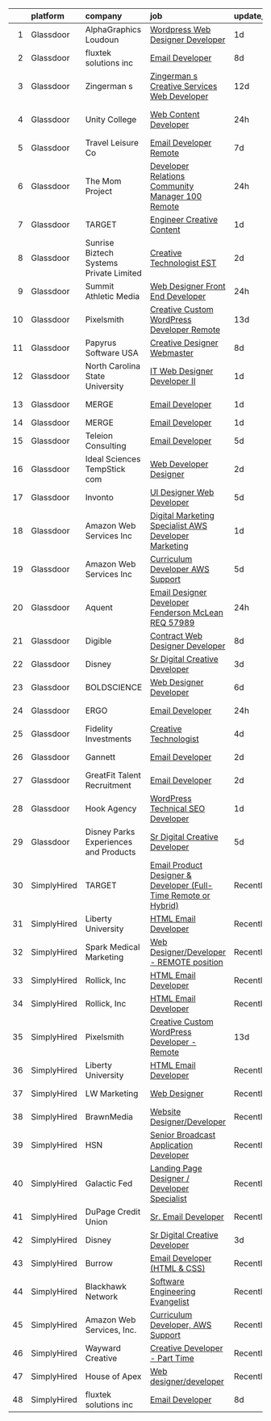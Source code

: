 

|    | platform    | company                                 | job                                                                                                                                                                                                                                                                                                                                                                                                                                                                                                                                                                                                                                                                                                                                                                                                                                                                                                                                                                       | update_time   | location             |
|---:|:------------|:----------------------------------------|:--------------------------------------------------------------------------------------------------------------------------------------------------------------------------------------------------------------------------------------------------------------------------------------------------------------------------------------------------------------------------------------------------------------------------------------------------------------------------------------------------------------------------------------------------------------------------------------------------------------------------------------------------------------------------------------------------------------------------------------------------------------------------------------------------------------------------------------------------------------------------------------------------------------------------------------------------------------------------|:--------------|:---------------------|
|  1 | Glassdoor   | AlphaGraphics Loudoun                   | [Wordpress Web Designer   Developer](https://www.glassdoor.com/partner/jobListing.htm?pos=130&ao=1136043&s=58&guid=00000181fb775321be6e87dcb8c68d18&src=GD_JOB_AD&t=SR&vt=w&ea=1&cs=1_73551ffe&cb=1657781310609&jobListingId=1007999872149&jrtk=3-0-1g7tnekr5khpt801-1g7tnekrris10800-bb00f20d03502729-)                                                                                                                                                                                                                                                                                                                                                                                                                                                                                                                                                                                                                                                                  | 1d            | Leesburg, VA         |
|  2 | Glassdoor   | fluxtek solutions inc                   | [Email Developer](https://www.glassdoor.com/partner/jobListing.htm?pos=118&ao=1136043&s=58&guid=00000181fb775321be6e87dcb8c68d18&src=GD_JOB_AD&t=SR&vt=w&ea=1&cs=1_0bae91e8&cb=1657781310606&jobListingId=1007984862555&jrtk=3-0-1g7tnekr5khpt801-1g7tnekrris10800-1c6e3ef8f3a17f53-)                                                                                                                                                                                                                                                                                                                                                                                                                                                                                                                                                                                                                                                                                     | 8d            | Remote               |
|  3 | Glassdoor   | Zingerman s                             | [Zingerman s Creative Services Web Developer](https://www.glassdoor.com/partner/jobListing.htm?pos=115&ao=1136043&s=58&guid=00000181fb775321be6e87dcb8c68d18&src=GD_JOB_AD&t=SR&vt=w&cs=1_7b32432c&cb=1657781310605&jobListingId=1007977772360&jrtk=3-0-1g7tnekr5khpt801-1g7tnekrris10800-e499b32af42d88a0-)                                                                                                                                                                                                                                                                                                                                                                                                                                                                                                                                                                                                                                                              | 12d           | Ann Arbor, MI        |
|  4 | Glassdoor   | Unity College                           | [Web Content Developer](https://www.glassdoor.com/partner/jobListing.htm?pos=121&ao=1136043&s=58&guid=00000181fb775321be6e87dcb8c68d18&src=GD_JOB_AD&t=SR&vt=w&cs=1_68518d4a&cb=1657781310606&jobListingId=1008003319165&jrtk=3-0-1g7tnekr5khpt801-1g7tnekrris10800-801a543644afa723-)                                                                                                                                                                                                                                                                                                                                                                                                                                                                                                                                                                                                                                                                                    | 24h           | New Gloucester, ME   |
|  5 | Glassdoor   | Travel   Leisure Co                     | [Email Developer   Remote  ](https://www.glassdoor.com/partner/jobListing.htm?pos=112&ao=1136043&s=58&guid=00000181fb775321be6e87dcb8c68d18&src=GD_JOB_AD&t=SR&vt=w&cs=1_91bf1277&cb=1657781310605&jobListingId=1007987719084&jrtk=3-0-1g7tnekr5khpt801-1g7tnekrris10800-df45235fbaa2db25-)                                                                                                                                                                                                                                                                                                                                                                                                                                                                                                                                                                                                                                                                               | 7d            | Orlando, FL          |
|  6 | Glassdoor   | The Mom Project                         | [Developer Relations Community Manager  100  Remote ](https://www.glassdoor.com/partner/jobListing.htm?pos=104&ao=1110586&s=58&guid=00000181fb775321be6e87dcb8c68d18&src=GD_JOB_AD&t=SR&vt=w&cs=1_249f7439&cb=1657781310604&jobListingId=1008003187151&cpc=D2F1DE17EE1F43B9&jrtk=3-0-1g7tnekr5khpt801-1g7tnekrris10800-392c25e821fccce9--6NYlbfkN0BDp_epf89aHDQhKpPegNJQ_ldQpEFZQsM9OcONMGxWx6pU56EKHF58QjVdAUvn2gXX1fuekItIkMkXnMz1gcejaib9i19xx1McofUHOkKh72Uw2oJVW_Zxa9w8ZjmKL2TshmN_U_Ynvoj5vXQEynnyXQQbIO1u60nPrGKDdsMfWL0ceuh0KhWvVldmdU18HrkcinD0Rl17pabsyE09bHBgruzya2TPzO0dZ9fkPWpyRM3YoI4RuRFfrID3jbS6L2prrUa-kE1CZdRHlWBb7hB1iJKyR4Z2-gQqrp7-dnAIp2YSr-sqCXYSgmy-BM3wbhxFEIOYLbDg42Cx4v_-CyYNyP6jhPYDoAjbHCLS4O-uQYdZGJhgoS8hX2OSLEcCCuAem3UgS5x1_qUHc6YvYXnFFNQhAeItG0oZ0Ld4ik0WAbZdpic0yVvE1o01XJMD1KM-OM2JoxvvPvccOVlc-4GpZZQf9k8KxAzX3dSJsZg0X9wHY9bKb3Qm4DUwlZqjuZHUm3Xg9_PgaCSLqFogwhAzg_nmKWc-KxGOekJlHPLT2Wp8uljmDBI2iyVQWRLGcgDHeOTcQ-iPJ15O1VaMD4kh) | 24h           | Remote               |
|  7 | Glassdoor   | TARGET                                  | [Engineer   Creative Content](https://www.glassdoor.com/partner/jobListing.htm?pos=128&ao=1136043&s=58&guid=00000181fb775321be6e87dcb8c68d18&src=GD_JOB_AD&t=SR&vt=w&cs=1_b8de674f&cb=1657781310609&jobListingId=1007999492326&jrtk=3-0-1g7tnekr5khpt801-1g7tnekrris10800-598ca6cf40544e32-)                                                                                                                                                                                                                                                                                                                                                                                                                                                                                                                                                                                                                                                                              | 1d            | Brooklyn Park, MN    |
|  8 | Glassdoor   | Sunrise Biztech Systems Private Limited | [Creative Technologist EST](https://www.glassdoor.com/partner/jobListing.htm?pos=106&ao=1110586&s=58&guid=00000181fb775321be6e87dcb8c68d18&src=GD_JOB_AD&t=SR&vt=w&ea=1&cs=1_edd5149e&cb=1657781310605&jobListingId=1007998001893&cpc=2CAED5C921A5F994&jrtk=3-0-1g7tnekr5khpt801-1g7tnekrris10800-79b96319dcde7234--6NYlbfkN0CB5V9pKc9dSiWkDOidb3xEy-kN2PCpaZveSm6yQI6kq-7KBZtckO1rVmn7ljZ2wfIyU0GkdEuaXgSfzgpWZjfONDlAXQT4yGs6KpOUUKTorK1EuKk9NLi_sGeH-GFBJNp7NzYHGeuy2IBAaM1jQCLlLOrvFfEv74K3uyNgIaI_vLHbmh0yE9t44LygoqsGljG1xdp46bd9f-De9MM4DGMKqvBXfMqkMd1aZ8D5Gj8zyqwHhSMs0GvKeXI1kT6X8Rl1vDOPrpqEowdkE7x6RcBlkJ8vOEhNBgZpSfxulyIUYfffohmw6Nc4gRwFe6tmAlUpJfjXKSM0wZ5hlG_Zmiqh2JNIJlDnAQ8CKl3oClIvTdrgVbUhdxLvrLUgQFio37FocG1Yzn8RSoGbmm71Je191iGsWynJfFAgGenapI-vo6GVsFCAeiiVB6GfQp_ay05mAroa9YgF_r2r_b57RYTnXr7tjRCbEb7rCefpjNTW9GqkxzHb79yjYtfUZ8MMHw1cvc6NHLY8nA%3D%3D)                                                                                          | 2d            | Remote               |
|  9 | Glassdoor   | Summit Athletic Media                   | [Web Designer Front End Developer](https://www.glassdoor.com/partner/jobListing.htm?pos=114&ao=1136043&s=58&guid=00000181fb775321be6e87dcb8c68d18&src=GD_JOB_AD&t=SR&vt=w&cs=1_96c8552a&cb=1657781310605&jobListingId=1008003241616&jrtk=3-0-1g7tnekr5khpt801-1g7tnekrris10800-6bd556de7b95c7ca-)                                                                                                                                                                                                                                                                                                                                                                                                                                                                                                                                                                                                                                                                         | 24h           | Charlotte, NC        |
| 10 | Glassdoor   | Pixelsmith                              | [Creative Custom WordPress Developer   Remote](https://www.glassdoor.com/partner/jobListing.htm?pos=108&ao=1136043&s=58&guid=00000181fb775321be6e87dcb8c68d18&src=GD_JOB_AD&t=SR&vt=w&ea=1&cs=1_adfe3fc6&cb=1657781310605&jobListingId=1007973883449&jrtk=3-0-1g7tnekr5khpt801-1g7tnekrris10800-9ace6d2b283665ed-)                                                                                                                                                                                                                                                                                                                                                                                                                                                                                                                                                                                                                                                        | 13d           | Remote               |
| 11 | Glassdoor   | Papyrus Software USA                    | [Creative Designer Webmaster](https://www.glassdoor.com/partner/jobListing.htm?pos=127&ao=1136043&s=58&guid=00000181fb775321be6e87dcb8c68d18&src=GD_JOB_AD&t=SR&vt=w&ea=1&cs=1_83f5ae17&cb=1657781310608&jobListingId=1007984443702&jrtk=3-0-1g7tnekr5khpt801-1g7tnekrris10800-afed7fc09b07241a-)                                                                                                                                                                                                                                                                                                                                                                                                                                                                                                                                                                                                                                                                         | 8d            | Southlake, TX        |
| 12 | Glassdoor   | North Carolina State University         | [IT Web Designer Developer II](https://www.glassdoor.com/partner/jobListing.htm?pos=113&ao=1136043&s=58&guid=00000181fb775321be6e87dcb8c68d18&src=GD_JOB_AD&t=SR&vt=w&cs=1_2f63411b&cb=1657781310605&jobListingId=1007999267905&jrtk=3-0-1g7tnekr5khpt801-1g7tnekrris10800-921d169d41aee5af-)                                                                                                                                                                                                                                                                                                                                                                                                                                                                                                                                                                                                                                                                             | 1d            | Raleigh, NC          |
| 13 | Glassdoor   | MERGE                                   | [Email Developer](https://www.glassdoor.com/partner/jobListing.htm?pos=110&ao=1136043&s=58&guid=00000181fb775321be6e87dcb8c68d18&src=GD_JOB_AD&t=SR&vt=w&cs=1_432e1969&cb=1657781310605&jobListingId=1008000055626&jrtk=3-0-1g7tnekr5khpt801-1g7tnekrris10800-ab82edbd68842002-)                                                                                                                                                                                                                                                                                                                                                                                                                                                                                                                                                                                                                                                                                          | 1d            | Little Rock, AR      |
| 14 | Glassdoor   | MERGE                                   | [Email Developer](https://www.glassdoor.com/partner/jobListing.htm?pos=109&ao=1136043&s=58&guid=00000181fb775321be6e87dcb8c68d18&src=GD_JOB_AD&t=SR&vt=w&cs=1_bda19d0c&cb=1657781310605&jobListingId=1008000055625&jrtk=3-0-1g7tnekr5khpt801-1g7tnekrris10800-08f78359d1fa5818-)                                                                                                                                                                                                                                                                                                                                                                                                                                                                                                                                                                                                                                                                                          | 1d            | Denver, CO           |
| 15 | Glassdoor   | Teleion Consulting                      | [Email Developer](https://www.glassdoor.com/partner/jobListing.htm?pos=124&ao=1136043&s=58&guid=00000181fb775321be6e87dcb8c68d18&src=GD_JOB_AD&t=SR&vt=w&cs=1_76b33d4b&cb=1657781310608&jobListingId=1007993410201&jrtk=3-0-1g7tnekr5khpt801-1g7tnekrris10800-f79fce18421b1974-)                                                                                                                                                                                                                                                                                                                                                                                                                                                                                                                                                                                                                                                                                          | 5d            | Seattle, WA          |
| 16 | Glassdoor   | Ideal Sciences  TempStick com           | [Web Developer Designer](https://www.glassdoor.com/partner/jobListing.htm?pos=102&ao=1110586&s=58&guid=00000181fb775321be6e87dcb8c68d18&src=GD_JOB_AD&t=SR&vt=w&ea=1&cs=1_a36faf56&cb=1657781310604&jobListingId=1007998462749&cpc=F17331D9BECC482A&jrtk=3-0-1g7tnekr5khpt801-1g7tnekrris10800-0992c1ed5cbee973--6NYlbfkN0AuAjYKnBHsdkcMxrD7ZJITXxV72vImVt5xOyKRJQecNHkeJhImC_lTwGJmSscZnmw9FH-33Wks3hoJY4a0tLXXnXskKjt4Znh10WXPHm5B8cBcmAVOCPCeWKj7CiENazLOnDJalrgZJSgSgSk9LLTvCZrz3tNysIxyQGRkkerCVW71vvCFXqtldrTqHdhOUgF_rG9-BmF18UAoL21Qj8M-x45rLtfnUFJbOsPfubNoCxIhG9pmikM9l1OnpL_I4aZmW_aZ5tzSrFkT4ZXRngGBLBER_D4Ch_4X0bZiHj3cTENp9GxStRzkdT9UAtQDXeeEE_5t9k5RFFHIJ7c7Lfq0qzTTlHgY-UHO6FK5jeD42-R3V7mBKdqdggAMCYdxacIf_EbU_U9lpwCMk7xYNuPdaPLjKc4xd7U2kUzVLDCT_4X9IBltU_zLLUARLlMaGuzBHI0Cyqll0PzQWBRR3WVE9_W_iPC_mgiP74tXdV4p1uMg6kDQTAPpbwCcRQ_HQiU%3D)                                                                                                           | 2d            | Bountiful, UT        |
| 17 | Glassdoor   | Invonto                                 | [UI Designer   Web Developer](https://www.glassdoor.com/partner/jobListing.htm?pos=126&ao=1136043&s=58&guid=00000181fb775321be6e87dcb8c68d18&src=GD_JOB_AD&t=SR&vt=w&cs=1_23661fbc&cb=1657781310608&jobListingId=1007993949903&jrtk=3-0-1g7tnekr5khpt801-1g7tnekrris10800-8a37152aaeb92afd-)                                                                                                                                                                                                                                                                                                                                                                                                                                                                                                                                                                                                                                                                              | 5d            | Bridgewater, NJ      |
| 18 | Glassdoor   | Amazon Web Services  Inc                | [Digital Marketing Specialist   AWS Developer Marketing](https://www.glassdoor.com/partner/jobListing.htm?pos=119&ao=1136043&s=58&guid=00000181fb775321be6e87dcb8c68d18&src=GD_JOB_AD&t=SR&vt=w&cs=1_53645a2f&cb=1657781310606&jobListingId=1008000813895&jrtk=3-0-1g7tnekr5khpt801-1g7tnekrris10800-e71c4bfc24893510-)                                                                                                                                                                                                                                                                                                                                                                                                                                                                                                                                                                                                                                                   | 1d            | Washington, DC       |
| 19 | Glassdoor   | Amazon Web Services  Inc                | [Curriculum Developer  AWS Support](https://www.glassdoor.com/partner/jobListing.htm?pos=117&ao=1136043&s=58&guid=00000181fb775321be6e87dcb8c68d18&src=GD_JOB_AD&t=SR&vt=w&cs=1_89603b82&cb=1657781310606&jobListingId=1007993476834&jrtk=3-0-1g7tnekr5khpt801-1g7tnekrris10800-0d052afa27f6d646-)                                                                                                                                                                                                                                                                                                                                                                                                                                                                                                                                                                                                                                                                        | 5d            | Remote               |
| 20 | Glassdoor   | Aquent                                  | [Email Designer   Developer  Fenderson   McLean  REQ 57989](https://www.glassdoor.com/partner/jobListing.htm?pos=105&ao=1110586&s=58&guid=00000181fb775321be6e87dcb8c68d18&src=GD_JOB_AD&t=SR&vt=w&cs=1_fa5df8f2&cb=1657781310604&jobListingId=1008003545839&cpc=1FDE87803EF93CD3&jrtk=3-0-1g7tnekr5khpt801-1g7tnekrris10800-6211f24d084dfd73--6NYlbfkN0DMrcEu7yrtATojKJA7cEzGQ3FdRGWLh0CZQInL4ECGI9gD0Wolx9R2v-Aex0-GK04yPt-upQdo0eOHwB0i2HAvbRI_DmktR0mPE1sxM4q_EBZB8xjw24FzUIHUSqPzyvbhdXh4cPt9wlC9C-ekbxNcx15-afEsXKuXYogLZKkxCqsVe_AGX6Z8uwFVwMlN6acIPuIlzyefQ_SxE9DrgTwze-e2cRj8I3S2d9XJx2y4z3b87SzG1YxyPw8VNlyxeiigyydLjLJp_Z5mXeYm47wDYD8iZ78vXAaq0l2GChNvRbhBoo-75emaxotThlCaT2YLCTOj7I1LW4iMawew1upJvV0nG1xozBi2QrCjjpvd9U7IpH1l7z2faeHsTPpyP-5NM6NyrOUWZSP2EdjCEVgIgsvDhc3ciba5kU69EuHfYUQG9EGjCD_byHeH5Y5U095QitUxHgK3_A%3D%3D)                                                                                                                               | 24h           | McLean, VA           |
| 21 | Glassdoor   | Digible                                 | [Contract Web Designer Developer](https://www.glassdoor.com/partner/jobListing.htm?pos=120&ao=1136043&s=58&guid=00000181fb775321be6e87dcb8c68d18&src=GD_JOB_AD&t=SR&vt=w&ea=1&cs=1_7c4ed2d5&cb=1657781310606&jobListingId=1007986118313&jrtk=3-0-1g7tnekr5khpt801-1g7tnekrris10800-e318e2dbc3f9b5b6-)                                                                                                                                                                                                                                                                                                                                                                                                                                                                                                                                                                                                                                                                     | 8d            | Denver, CO           |
| 22 | Glassdoor   | Disney                                  | [Sr Digital Creative Developer](https://www.glassdoor.com/partner/jobListing.htm?pos=101&ao=1110586&s=58&guid=00000181fb775321be6e87dcb8c68d18&src=GD_JOB_AD&t=SR&vt=w&cs=1_97ce5c7b&cb=1657781310604&jobListingId=1007995810686&cpc=FA84DF7EA1EC2398&jrtk=3-0-1g7tnekr5khpt801-1g7tnekrris10800-83ddbb9cd2b5b422--6NYlbfkN0DAFTyt7pbDCC2JPO79CSdi1dIb81yjczP5qsKcZIxgiRd1qisRd4re16D_VG3-wzUWs9OwoP3tNN4oYApUHG7NENYlulAqpdJJkGwsxaLf20ho3sGcSmqxFo1FT9Wa9vguKC9EgKgIkz_K6L0hQ9rxgDRJRrF7ST3V_uKg1A094U4nK9V4Xd4h4HMIhpUAVWF5KQlxC0hEuGkCw8n9b9MzLB0qNHoEnZ9LtZ5hX_5zKxxdsp1bEmj7RyujFq5kqaCJw3j1KHjSkKqqVndla5v1iVJYeNT3VVoxVk9l2gkbQApjXWXLQvo8lvq4VPFD4-tvIyJequtej19NDTtpk3aRW-9DUEcZtwldaIY6re99iFn3c8LxFfeX884PXrurpPQFpTl6fa9IExxZ-4txutoVuAZkEJ1KHGkcpbeA-76kVVzSuCTFnpl4D_FsarczujEqlu375tIvmg%3D%3D)                                                                                                                                                           | 3d            | Atlanta, GA          |
| 23 | Glassdoor   | BOLDSCIENCE                             | [Web Designer Developer](https://www.glassdoor.com/partner/jobListing.htm?pos=123&ao=1136043&s=58&guid=00000181fb775321be6e87dcb8c68d18&src=GD_JOB_AD&t=SR&vt=w&ea=1&cs=1_84b1d553&cb=1657781310608&jobListingId=1007990262833&jrtk=3-0-1g7tnekr5khpt801-1g7tnekrris10800-9b582723f68ecd53-)                                                                                                                                                                                                                                                                                                                                                                                                                                                                                                                                                                                                                                                                              | 6d            | Remote               |
| 24 | Glassdoor   | ERGO                                    | [Email Developer](https://www.glassdoor.com/partner/jobListing.htm?pos=125&ao=1136043&s=58&guid=00000181fb775321be6e87dcb8c68d18&src=GD_JOB_AD&t=SR&vt=w&ea=1&cs=1_ff0afb80&cb=1657781310608&jobListingId=1008003120925&jrtk=3-0-1g7tnekr5khpt801-1g7tnekrris10800-ae12ef8fdcfcdc87-)                                                                                                                                                                                                                                                                                                                                                                                                                                                                                                                                                                                                                                                                                     | 24h           | New York, NY         |
| 25 | Glassdoor   | Fidelity Investments                    | [Creative Technologist](https://www.glassdoor.com/partner/jobListing.htm?pos=116&ao=1136043&s=58&guid=00000181fb775321be6e87dcb8c68d18&src=GD_JOB_AD&t=SR&vt=w&cs=1_1934efa8&cb=1657781310605&jobListingId=1007994185960&jrtk=3-0-1g7tnekr5khpt801-1g7tnekrris10800-6fb7f121fb734c78-)                                                                                                                                                                                                                                                                                                                                                                                                                                                                                                                                                                                                                                                                                    | 4d            | Boston, MA           |
| 26 | Glassdoor   | Gannett                                 | [Email Developer](https://www.glassdoor.com/partner/jobListing.htm?pos=122&ao=1136043&s=58&guid=00000181fb775321be6e87dcb8c68d18&src=GD_JOB_AD&t=SR&vt=w&cs=1_fd06b5dc&cb=1657781310608&jobListingId=1007997773551&jrtk=3-0-1g7tnekr5khpt801-1g7tnekrris10800-ca7cc300cec48216-)                                                                                                                                                                                                                                                                                                                                                                                                                                                                                                                                                                                                                                                                                          | 2d            | Cincinnati, OH       |
| 27 | Glassdoor   | GreatFit Talent Recruitment             | [Email Developer](https://www.glassdoor.com/partner/jobListing.htm?pos=103&ao=1110586&s=58&guid=00000181fb775321be6e87dcb8c68d18&src=GD_JOB_AD&t=SR&vt=w&ea=1&cs=1_f7dc7551&cb=1657781310604&jobListingId=1007997872812&cpc=01657B10174A43CF&jrtk=3-0-1g7tnekr5khpt801-1g7tnekrris10800-845575c1b3c29525--6NYlbfkN0DJWqqm2hrBU3XjDdG3C1Q8in-D3XVnB4gjQejlnViqOmUV0DO1tLRB3B6hdJVZ27eWEfG8LFhj8nkg1FHLOCM3mRsxnm8duvBl3g6F-f8JNnmVAbA4xxQsrYyFbSSbMXLSJEdtDZ1AFx4YAeVyg_-6sz1B-PrUEsLxbnIjkQABJVUZFxv_Buv_J4abNizFvrq473cIU3JXMTodhME3WBqXKPohaFbjVV0l5K-sSADNecboVDNd6JyfqEUQzTCktYGYHEy015Axrc42TBzjHTpqeWDUaEmRkg3df7m9TirQisbaPhZaLH2r8MSXnyZ_6sLWUnyGjzIbY0dlqJHwZ6EJY2dFTVqoAZ45XUCtQBEkMT1eKZmcSCcpjI1ydZCzBs4iQLMK9wnQbcqbCa0ZIkLnOr9TF4-KsD6oBdz8X1Za3srBqqAGfera3qafeJ9WmKkPh509_YK-BVq_I3_h0exFD_B17O44H9JQ_aP9lMBbrkdyFMMQ5zg-)                                                                                                                                | 2d            | San Diego, CA        |
| 28 | Glassdoor   | Hook Agency                             | [WordPress   Technical SEO Developer](https://www.glassdoor.com/partner/jobListing.htm?pos=129&ao=1136043&s=58&guid=00000181fb775321be6e87dcb8c68d18&src=GD_JOB_AD&t=SR&vt=w&ea=1&cs=1_2595f575&cb=1657781310609&jobListingId=1008000059664&jrtk=3-0-1g7tnekr5khpt801-1g7tnekrris10800-9472cdd9f60a4a32-)                                                                                                                                                                                                                                                                                                                                                                                                                                                                                                                                                                                                                                                                 | 1d            | Minneapolis, MN      |
| 29 | Glassdoor   | Disney Parks  Experiences and Products  | [Sr Digital Creative Developer](https://www.glassdoor.com/partner/jobListing.htm?pos=111&ao=1136043&s=58&guid=00000181fb775321be6e87dcb8c68d18&src=GD_JOB_AD&t=SR&vt=w&cs=1_fcde98bd&cb=1657781310605&jobListingId=1007992753408&jrtk=3-0-1g7tnekr5khpt801-1g7tnekrris10800-f33f72b6fa5925bd-)                                                                                                                                                                                                                                                                                                                                                                                                                                                                                                                                                                                                                                                                            | 5d            | Celebration, FL      |
| 30 | SimplyHired | TARGET                                  | [Email Product Designer & Developer (Full-Time Remote or Hybrid)](https://www.simplyhired.com/job/ck66o6XmBNf0qi6-sQ2PAFWx8AHpTrpIaRilIQJFRdEMo_NF_6Gw-w?q=creative+developer)                                                                                                                                                                                                                                                                                                                                                                                                                                                                                                                                                                                                                                                                                                                                                                                            | Recently      | Minneapolis, MN      |
| 31 | SimplyHired | Liberty University                      | [HTML Email Developer](https://www.simplyhired.com/job/eiuqa-nYZj4HuvTLRRJ7baHagOVr6te1yaP0tpWemQUOxM68dGFAMQ?q=creative+developer)                                                                                                                                                                                                                                                                                                                                                                                                                                                                                                                                                                                                                                                                                                                                                                                                                                       | Recently      | Remote               |
| 32 | SimplyHired | Spark Medical Marketing                 | [Web Designer/Developer - REMOTE position](https://www.simplyhired.com/job/GuliR0XO_NeAtyAKDg4CEZHB3ggiKGO7WGmamSrwcPxu6vDt4drqVA?q=creative+developer)                                                                                                                                                                                                                                                                                                                                                                                                                                                                                                                                                                                                                                                                                                                                                                                                                   | Recently      | Remote               |
| 33 | SimplyHired | Rollick, Inc                            | [HTML Email Developer](https://www.simplyhired.com/job/XOBvr-FPlcbrKDU6fwn7cySQFiXUBT59WK26gB6UhBDl1ROl_YjQ4g?q=creative+developer)                                                                                                                                                                                                                                                                                                                                                                                                                                                                                                                                                                                                                                                                                                                                                                                                                                       | Recently      | Remote               |
| 34 | SimplyHired | Rollick, Inc                            | [HTML Email Developer](https://www.simplyhired.com/job/XOBvr-FPlcbrKDU6fwn7cySQFiXUBT59WK26gB6UhBDl1ROl_YjQ4g?q=creative+developer)                                                                                                                                                                                                                                                                                                                                                                                                                                                                                                                                                                                                                                                                                                                                                                                                                                       | Recently      | Remote               |
| 35 | SimplyHired | Pixelsmith                              | [Creative Custom WordPress Developer - Remote](https://www.simplyhired.com/job/CSMe5ZOiD_hcyiyf1R0d0crfmboeiyB266PClwOQXhmqnPgx6T0RvA?q=creative+developer)                                                                                                                                                                                                                                                                                                                                                                                                                                                                                                                                                                                                                                                                                                                                                                                                               | 13d           | Remote               |
| 36 | SimplyHired | Liberty University                      | [HTML Email Developer](https://www.simplyhired.com/job/eiuqa-nYZj4HuvTLRRJ7baHagOVr6te1yaP0tpWemQUOxM68dGFAMQ?q=creative+developer)                                                                                                                                                                                                                                                                                                                                                                                                                                                                                                                                                                                                                                                                                                                                                                                                                                       | Recently      | Remote +1 location   |
| 37 | SimplyHired | LW Marketing                            | [Web Designer](https://www.simplyhired.com/job/kDquTcIFVkACo17rxXyBH1euyHV334rjWisRNfirQp1-b1PKoPtaNw?q=creative+developer)                                                                                                                                                                                                                                                                                                                                                                                                                                                                                                                                                                                                                                                                                                                                                                                                                                               | Recently      | Bonita Springs, FL   |
| 38 | SimplyHired | BrawnMedia                              | [Website Designer/Developer](https://www.simplyhired.com/job/78BxKl1R6BpfuVu8Kpk-1cxMOjiHDgxQMPxrbQ5J7eWU9PbYxXCHNA?q=creative+developer)                                                                                                                                                                                                                                                                                                                                                                                                                                                                                                                                                                                                                                                                                                                                                                                                                                 | Recently      | Albany, NY           |
| 39 | SimplyHired | HSN                                     | [Senior Broadcast Application Developer](https://www.simplyhired.com/job/l5Iont4S6BsiyCZ7wcL0mjV7SCryH52Fi524bwGJ3Wwd1j8D_8Om8Q?q=creative+developer)                                                                                                                                                                                                                                                                                                                                                                                                                                                                                                                                                                                                                                                                                                                                                                                                                     | Recently      | Saint Petersburg, FL |
| 40 | SimplyHired | Galactic Fed                            | [Landing Page Designer / Developer Specialist](https://www.simplyhired.com/job/SxpXe-KvDk7LkuSiRKUivpfS4inI_OeLZUC3pFqxq5cB6C9YqgXU6w?q=creative+developer)                                                                                                                                                                                                                                                                                                                                                                                                                                                                                                                                                                                                                                                                                                                                                                                                               | Recently      | Remote               |
| 41 | SimplyHired | DuPage Credit Union                     | [Sr. Email Developer](https://www.simplyhired.com/job/VQB_-j2IM7V485_z4QnCFliDc7WIOXbSXNgq6VgDcobV_bst2WQT5g?q=creative+developer)                                                                                                                                                                                                                                                                                                                                                                                                                                                                                                                                                                                                                                                                                                                                                                                                                                        | Recently      | Naperville, IL       |
| 42 | SimplyHired | Disney                                  | [Sr Digital Creative Developer](https://www.simplyhired.com/job/-c36TSpK2nd_4KsHYx_glrSChgzZFWW-OhXtxM0nRWVOSc4bngzImQ?q=creative+developer)                                                                                                                                                                                                                                                                                                                                                                                                                                                                                                                                                                                                                                                                                                                                                                                                                              | 3d            | Richmond, VA         |
| 43 | SimplyHired | Burrow                                  | [Email Developer (HTML & CSS)](https://www.simplyhired.com/job/uZAuOzx6aA03oOMXCAKHq_X4X5OO5F4YCnaN8SYB5VtW0LHBjSXuoQ?q=creative+developer)                                                                                                                                                                                                                                                                                                                                                                                                                                                                                                                                                                                                                                                                                                                                                                                                                               | Recently      | New York, NY         |
| 44 | SimplyHired | Blackhawk Network                       | [Software Engineering Evangelist](https://www.simplyhired.com/job/nRYwvqBjIXpAJ0WD0GpV7MmLGEu1oK_iVLUGRQfl3uigmrpjbCXKXA?q=creative+developer)                                                                                                                                                                                                                                                                                                                                                                                                                                                                                                                                                                                                                                                                                                                                                                                                                            | Recently      | Pleasanton, CA       |
| 45 | SimplyHired | Amazon Web Services, Inc.               | [Curriculum Developer, AWS Support](https://www.simplyhired.com/job/HK8u_W1s0Qj0XDr9nNnkhPX9sMTG6alrgg3-o7yRflu5mLBMl-pugg?q=creative+developer)                                                                                                                                                                                                                                                                                                                                                                                                                                                                                                                                                                                                                                                                                                                                                                                                                          | Recently      | Remote +1 location   |
| 46 | SimplyHired | Wayward Creative                        | [Creative Developer - Part Time](https://www.simplyhired.com/job/q3vrO9Z4pUIh14VjHVVllHF_ysh9GzkcpvNoMHlALIW8clhPPytz-Q?q=creative+developer)                                                                                                                                                                                                                                                                                                                                                                                                                                                                                                                                                                                                                                                                                                                                                                                                                             | Recently      | Remote               |
| 47 | SimplyHired | House of Apex                           | [Web designer/developer](https://www.simplyhired.com/job/YJueoD5bSXOr60QHhlpMxkxCVIr8bGAKaywTp0qLcD4mgYU0ZELf7Q?q=creative+developer)                                                                                                                                                                                                                                                                                                                                                                                                                                                                                                                                                                                                                                                                                                                                                                                                                                     | Recently      | Remote               |
| 48 | SimplyHired | fluxtek solutions inc                   | [Email Developer](https://www.simplyhired.com/job/pkfcnbb5TqVGu5LukxKdYgvCDq7FFHHjwMQ_T1ZF3z6z2Fa53GQhZw?q=creative+developer)                                                                                                                                                                                                                                                                                                                                                                                                                                                                                                                                                                                                                                                                                                                                                                                                                                            | 8d            | Remote               |